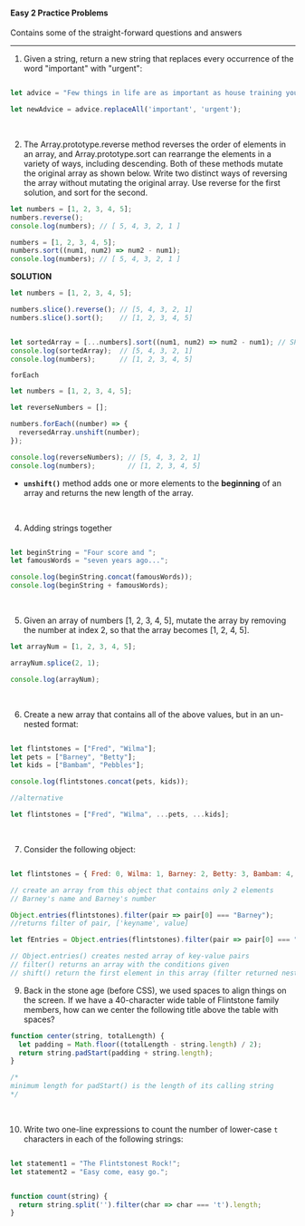 #### Easy 2 Practice Problems ####

Contains some of the straight-forward questions and answers

___

1. Given a string, return a new string that replaces every occurrence of the word "important" with "urgent":

```javascript

let advice = "Few things in life are as important as house training your pet dinosaur.";

let newAdvice = advice.replaceAll('important', 'urgent');

```

<br>

2. The Array.prototype.reverse method reverses the order of elements in an array, and Array.prototype.sort can rearrange the elements in a variety of ways, including descending. Both of these methods mutate the original array as shown below. Write two distinct ways of reversing the array without mutating the original array. Use reverse for the first solution, and sort for the second.

```javascript
let numbers = [1, 2, 3, 4, 5];
numbers.reverse();
console.log(numbers); // [ 5, 4, 3, 2, 1 ]

numbers = [1, 2, 3, 4, 5];
numbers.sort((num1, num2) => num2 - num1);
console.log(numbers); // [ 5, 4, 3, 2, 1 ]
```

**SOLUTION**

```javascript
let numbers = [1, 2, 3, 4, 5];

numbers.slice().reverse(); // [5, 4, 3, 2, 1]
numbers.slice().sort();    // [1, 2, 3, 4, 5]


let sortedArray = [...numbers].sort((num1, num2) => num2 - num1); // SPREAD SYNTAX
console.log(sortedArray);  // [5, 4, 3, 2, 1]
console.log(numbers);      // [1, 2, 3, 4, 5]

```

`forEach`

```javascript
let numbers = [1, 2, 3, 4, 5];

let reverseNumbers = [];

numbers.forEach((number) => {
  reversedArray.unshift(number);
});

console.log(reverseNumbers); // [5, 4, 3, 2, 1]
console.log(numbers);        // [1, 2, 3, 4, 5]
```

- **`unshift()`** method adds one or more elements to the **beginning** of an array and returns the new length of the array.

<br>

4. Adding strings together

```javascript

let beginString = "Four score and ";
let famousWords = "seven years ago...";

console.log(beginString.concat(famousWords));
console.log(beginString + famousWords);
```

<br>

5. Given an array of numbers [1, 2, 3, 4, 5], mutate the array by removing the number at index 2, so that the array becomes [1, 2, 4, 5].

```javascript
let arrayNum = [1, 2, 3, 4, 5];

arrayNum.splice(2, 1);

console.log(arrayNum);
```

<br>

6. Create a new array that contains all of the above values, but in an un-nested format:

```javascript

let flintstones = ["Fred", "Wilma"];
let pets = ["Barney", "Betty"];
let kids = ["Bambam", "Pebbles"];

console.log(flintstones.concat(pets, kids));

//alternative

let flintstones = ["Fred", "Wilma", ...pets, ...kids];
```

<br>

7. Consider the following object:

```javascript 

let flintstones = { Fred: 0, Wilma: 1, Barney: 2, Betty: 3, Bambam: 4, Pebbles: 5 };

// create an array from this object that contains only 2 elements
// Barney's name and Barney's number

Object.entries(flintstones).filter(pair => pair[0] === "Barney");
//returns filter of pair, ['keyname', value]

let fEntries = Object.entries(flintstones).filter(pair => pair[0] === "Barney").shift();

// Object.entries() creates nested array of key-value pairs
// filter() returns an array with the conditions given
// shift() return the first element in this array (filter returned nested array), so .shift() returns single array

```

9. Back in the stone age (before CSS), we used spaces to align things on the screen. If we have a 40-character wide table of Flintstone family members, how can we center the following title above the table with spaces?

```javascript 
function center(string, totalLength) {
  let padding = Math.floor((totalLength - string.length) / 2);
  return string.padStart(padding + string.length);
}

/*
minimum length for padStart() is the length of its calling string
*/
```

<br>

10. Write two one-line expressions to count the number of lower-case `t` characters in each of the following strings:

```javascript 

let statement1 = "The Flintstonest Rock!";
let statement2 = "Easy come, easy go.";


function count(string) {
  return string.split('').filter(char => char === 't').length;
}
```



